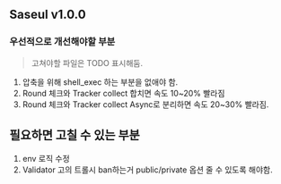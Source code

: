 ## Saseul v1.0.0


### 우선적으로 개선해야할 부분
> 고쳐야할 파일은 TODO 표시해둠.

1. 압축을 위해 shell_exec 하는 부분을 없애야 함.
1. Round 체크와 Tracker collect 합치면 속도 10~20% 빨라짐
1. Round 체크와 Tracker collect Async로 분리하면 속도 20~30% 빨라짐.

## 필요하면 고칠 수 있는 부분

1. env 로직 수정
1. Validator 고의 트롤시 ban하는거 public/private 옵션 줄 수 있도록 해야함. 
